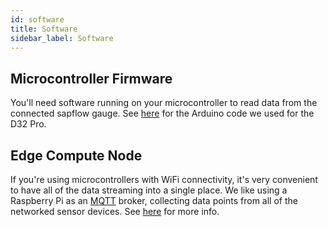 ```yaml
---
id: software
title: Software
sidebar_label: Software
---
```


## Microcontroller Firmware
You'll need software running on your microcontroller to read data from the connected sapflow gauge. See [here](/software/microcontroller/d32_pro) for the Arduino code we used for the D32 Pro.

## Edge Compute Node
If you're using microcontrollers with WiFi connectivity, it's very convenient to have all of the data streaming into a single place. We like using a Raspberry Pi as an [MQTT](https://mosquitto.org/) broker, collecting data points from all of the networked sensor devices. See [here](/software/edge_compute_node/raspberry_pi) for more info.